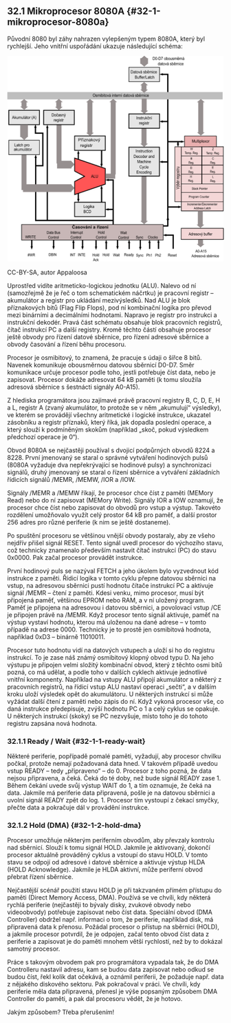 ## 32.1 Mikroprocesor 8080A {#32-1-mikroprocesor-8080a}

Původní 8080 byl záhy nahrazen vylepšeným typem 8080A, který byl rychlejší. Jeho vnitřní uspořádání ukazuje následující schéma:

![355-1.png](images/000178.png)

CC-BY-SA, autor Appaloosa

Uprostřed vidíte aritmeticko-logickou jednotku (ALU). Nalevo od ní (samozřejmě že je řeč o tom schematickém náčrtku) je pracovní registr – akumulátor a registr pro ukládání mezivýsledků. Nad ALU je blok příznakových bitů (Flag Flip Flops), pod ní kombinační logika pro převod mezi binárními a decimálními hodnotami. Napravo je registr pro instrukci a instrukční dekodér. Pravá část schématu obsahuje blok pracovních registrů, čítač instrukcí PC a další registry. Kromě těchto částí obsahuje procesor ještě obvody pro řízení datové sběrnice, pro řízení adresové sběrnice a obvody časování a řízení běhu procesoru.

Procesor je osmibitový, to znamená, že pracuje s údaji o šířce 8 bitů. Navenek komunikuje obousměrnou datovou sběrnicí D0-D7\. Směr komunikace určuje procesor podle toho, jestli potřebuje číst data, nebo je zapisovat. Procesor dokáže adresovat 64 kB paměti (k tomu sloužila adresová sběrnice s šestnácti signály A0-A15).

Z hlediska programátora jsou zajímavé právě pracovní registry B, C, D, E, H a L, registr A (zvaný akumulátor, to protože se v něm „akumulují“ výsledky), ve kterém se provádějí všechny aritmetické i logické instrukce, ukazatel zásobníku a registr příznaků, který říká, jak dopadla poslední operace, a který slouží k podmíněným skokům (například „skoč, pokud výsledkem předchozí operace je 0“).

Obvod 8080A se nejčastěji používal s dvojicí podpůrných obvodů 8224 a 8228\. První jmenovaný se staral o správné vytváření hodinových pulsů (8080A vyžaduje dva nepřekrývající se hodinové pulsy) a synchronizaci signálů, druhý jmenovaný se staral o řízení sběrnice a vytváření základních řídicích signálů /MEMR, /MEMW, /IOR a /IOW.

Signály /MEMR a /MEMW říkají, že procesor chce číst z paměti (MEMory Read) nebo do ní zapisovat (MEMory Write). Signály IOR a IOW oznamují, že procesor chce číst nebo zapisovat do obvodů pro vstup a výstup. Takovéto rozdělení umožňovalo využít celý prostor 64 kB pro paměť, a další prostor 256 adres pro různé periferie (k nim se ještě dostaneme).

Po spuštění procesoru se většinou vnější obvody postaraly, aby ze všeho nejdřív přišel signál RESET. Tento signál uvedl procesor do výchozího stavu, což technicky znamenalo především nastavit čítač instrukcí (PC) do stavu 0x0000\. Pak začal procesor provádět instrukce.

První hodinový puls se nazýval FETCH a jeho úkolem bylo vyzvednout kód instrukce z paměti. Řídicí logika v tomto cyklu přepne datovou sběrnici na vstup, na adresovou sběrnici pustí hodnotu čítače instrukcí PC a aktivuje signál /MEMR – čtení z paměti. Kdesi venku, mimo procesor, musí být připojená paměť, většinou EPROM nebo RAM, a v ní uložený program. Paměť je připojena na adresovou i datovou sběrnici, a povolovací vstup /CE je připojen právě na /MEMR. Když procesor tento signál aktivuje, paměť na výstup vystaví hodnotu, kterou má uloženou na dané adrese – v tomto případě na adrese 0000\. Technicky je to prostě jen osmibitová hodnota, například 0xD3 – binárně 11010011.

Procesor tuto hodnotu vidí na datových vstupech a uloží si ho do registru instrukcí. To je zase náš známý osmibitový klopný obvod typu D. Na jeho výstupu je připojen velmi složitý kombinační obvod, který z těchto osmi bitů pozná, co má udělat, a podle toho v dalších cyklech aktivuje jednotlivé vnitřní komponenty. Například na vstupy ALU připojí akumulátor a některý z pracovních registrů, na řídicí vstup ALU nastaví operaci „sečti“, a v dalším kroku uloží výsledek opět do akumulátoru. U některých instrukcí si může vyžádat další čtení z paměti nebo zápis do ní. Když vykoná procesor vše, co daná instrukce předepisuje, zvýší hodnotu PC o 1 a celý cyklus se opakuje. U některých instrukcí (skoky) se PC nezvyšuje, místo toho je do tohoto registru zapsána nová hodnota.

### 32.1.1 Ready / Wait {#32-1-1-ready-wait}

Některé periferie, popřípadě pomalé paměti, vyžadují, aby procesor chvilku počkal, protože nemají požadovaná data hned. V takovém případě uvedou vstup READY – tedy „připraveno“ – do 0\. Procesor z toho pozná, že data nejsou připravena, a čeká. Čeká do té doby, než bude signál READY zase 1\. Během čekání uvede svůj výstup WAIT do 1, a tím oznamuje, že čeká na data. Jakmile má periferie data připravená, pošle je na datovou sběrnici a uvolní signál READY zpět do log. 1\. Procesor tím vystoupí z čekací smyčky, přečte data a pokračuje dál v provádění instrukce.

### 32.1.2 Hold (DMA) {#32-1-2-hold-dma}

Procesor umožňuje některým periferním obvodům, aby převzaly kontrolu nad sběrnicí. Slouží k tomu signál HOLD. Jakmile je aktivovaný, dokončí procesor aktuálně prováděný cyklus a vstoupí do stavu HOLD. V tomto stavu se odpojí od adresové i datové sběrnice a aktivuje výstup HLDA (HOLD Acknowledge). Jakmile je HLDA aktivní, může periferní obvod přebrat řízení sběrnice.

Nejčastější scénář použití stavu HOLD je při takzvaném přímém přístupu do paměti (Direct Memory Access, DMA). Používá se ve chvíli, kdy některá rychlá periferie (nejčastěji to bývaly disky, zvukové obvody nebo videoobvody) potřebuje zapisovat nebo číst data. Speciální obvod (DMA Controller) obdržel např. informaci o tom, že periferie, například disk, má připravená data k přenosu. Požádal procesor o přístup na sběrnici (HOLD), a jakmile procesor potvrdil, že je odpojen, začal tento obvod číst data z periferie a zapisovat je do paměti mnohem větší rychlostí, než by to dokázal samotný procesor.

Práce s takovým obvodem pak pro programátora vypadala tak, že do DMA Controlleru nastavil adresu, kam se budou data zapisovat nebo odkud se budou číst, řekl kolik dat očekává, a oznámil periferii, že požaduje např. data z nějakého diskového sektoru. Pak pokračoval v práci. Ve chvíli, kdy periferie měla data připravená, přenesl je výše popsaným způsobem DMA Controller do paměti, a pak dal procesoru vědět, že je hotovo.

Jakým způsobem? Třeba přerušením!